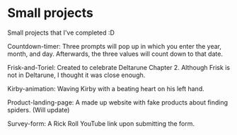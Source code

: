 # Small projects
Small projects that I've completed :D

Countdown-timer: Three prompts will pop up in which you enter the year, month, and day. Afterwards, the three values will count down to that date.

Frisk-and-Toriel: Created to celebrate Deltarune Chapter 2. Although Frisk is not in Deltarune, I thought it was close enough.

Kirby-animation: Waving Kirby with a beating heart on his left hand.

Product-landing-page: A made up website with fake products about finding spiders. (Will update)

Survey-form: A Rick Roll YouTube link upon submitting the form.
